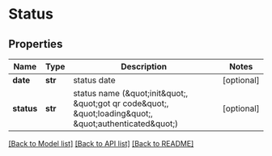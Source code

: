 # Status

## Properties
Name | Type | Description | Notes
------------ | ------------- | ------------- | -------------
**date** | **str** | status date | [optional] 
**status** | **str** | status name (\&quot;init\&quot;, \&quot;got qr code\&quot;, \&quot;loading\&quot;, \&quot;authenticated\&quot;) | [optional] 

[[Back to Model list]](../README.md#documentation-for-models) [[Back to API list]](../README.md#documentation-for-api-endpoints) [[Back to README]](../README.md)


